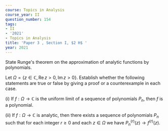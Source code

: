 ```yaml
---
course: Topics in Analysis
course_year: II
question_number: 154
tags:
- II
- '2021'
- Topics in Analysis
title: 'Paper 3 , Section I, $2 H$ '
year: 2021
---
```




State Runge's theorem on the approximation of analytic functions by polynomials.

Let $\Omega=\{z \in \mathbb{C}, \operatorname{Re} z>0, \operatorname{Im} z>0\}$. Establish whether the following statements are true or false by giving a proof or a counterexample in each case.

(i) If $f: \Omega \rightarrow \mathbb{C}$ is the uniform limit of a sequence of polynomials $P_{n}$, then $f$ is a polynomial.

(ii) If $f: \Omega \rightarrow \mathbb{C}$ is analytic, then there exists a sequence of polynomials $P_{n}$ such that for each integer $r \geqslant 0$ and each $z \in \Omega$ we have $P_{n}^{(r)}(z) \rightarrow f^{(r)}(z)$.